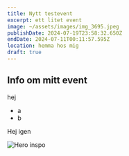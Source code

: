 ```yaml
---
title: Nytt testevent
excerpt: ett litet event
image: ~/assets/images/img_3695.jpeg
publishDate: 2024-07-19T23:58:32.650Z
endDate: 2024-07-11T00:11:57.595Z
location: hemma hos mig
draft: true
---
```

## Info om mitt event

hej

* a
* b

Hej igen

![Hero inspo](~/assets/images/SKISS-HEMSIDA.png "En hemsida")
